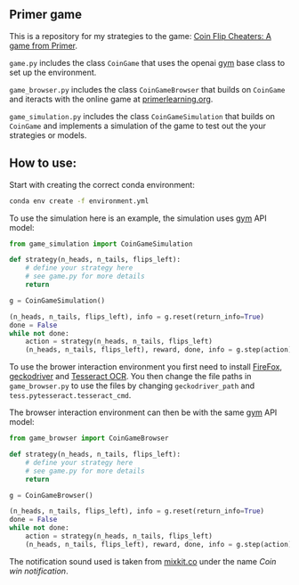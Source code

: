 ## Primer game

This is a repository for my strategies to the game: [Coin Flip Cheaters: A game from Primer](https://www.youtube.com/watch?v=QC91Bf8hQVo).

`game.py` includes the class `CoinGame` that uses the openai [gym](https://github.com/openai/gym/) base class to set up the environment.

`game_browser.py` includes the class `CoinGameBrowser` that builds on `CoinGame` and iteracts with the online game at [primerlearning.org](https://primerlearning.org/).

`game_simulation.py` includes the class `CoinGameSimulation` that builds on `CoinGame` and implements a simulation of the game to test out the your strategies or models.

## How to use:

Start with creating the correct conda environment:

```bash
conda env create -f environment.yml
```

To use the simulation here is an example, the simulation uses [gym](https://github.com/openai/gym/) API model:

```python
from game_simulation import CoinGameSimulation

def strategy(n_heads, n_tails, flips_left):
    # define your strategy here
    # see game.py for more details
    return 

g = CoinGameSimulation()

(n_heads, n_tails, flips_left), info = g.reset(return_info=True)
done = False
while not done:
    action = strategy(n_heads, n_tails, flips_left)
    (n_heads, n_tails, flips_left), reward, done, info = g.step(action)
```	

To use the brower interaction environment you first need to install [FireFox](https://www.mozilla.org/en-US/firefox/new/), [geckodriver](https://github.com/mozilla/geckodriver/releases/) and [Tesseract OCR](https://github.com/tesseract-ocr/tesseract/releases).
You then change the file paths in `game_browser.py` to use the files by changing `geckodriver_path` and `tess.pytesseract.tesseract_cmd`.

The browser interaction environment can then be with the same [gym](https://github.com/openai/gym/) API model:

```python
from game_browser import CoinGameBrowser

def strategy(n_heads, n_tails, flips_left):
    # define your strategy here
    # see game.py for more details
    return 

g = CoinGameBrowser()

(n_heads, n_tails, flips_left), info = g.reset(return_info=True)
done = False
while not done:
    action = strategy(n_heads, n_tails, flips_left)
    (n_heads, n_tails, flips_left), reward, done, info = g.step(action)
```	

The notification sound used is taken from
[mixkit.co](https://mixkit.co/free-sound-effects/coin/) 
under the name *Coin win notification*.